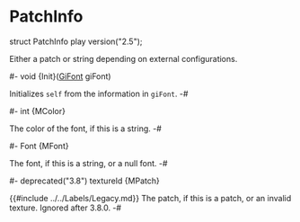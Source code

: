 # PatchInfo

[GiFont]: ../Drawing/GiFont.md

<!-- api-declaration -->
struct PatchInfo play version("2.5");

<!-- api-definition -->
Either a patch or string depending on external configurations.

<!-- api-instance-methods -->
#-
void {Init}([GiFont] giFont)

Initializes `self` from the information in `giFont`.
-#

<!-- api-members -->
#-
int {MColor}

The color of the font, if this is a string.
-#

#-
Font {MFont}

The font, if this is a string, or a null font.
-#

#-
deprecated("3.8") textureId {MPatch}

{{#include ../../Labels/Legacy.md}} The patch, if this is a patch, or
an invalid texture. Ignored after 3.8.0.
-#
